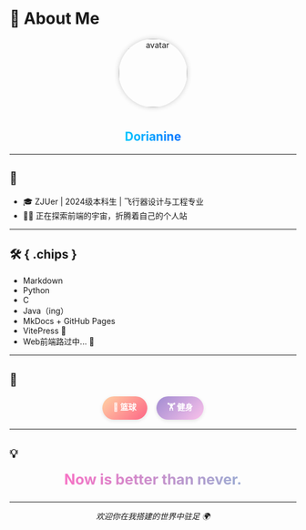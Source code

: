 # 🐏 About Me

<div align="center">

<img src="/hhome/docs/img/sheep.jpg" alt="avatar" width="120" style="border-radius: 50%; box-shadow: 0 0 10px rgba(0,0,0,0.2); margin-bottom: 10px;">

## <span style="background: linear-gradient(90deg,#00c6ff,#0072ff); -webkit-background-clip: text; color: transparent;">Dorianine</span>

</div>

---

## 🧬 

- 🎓 ZJUer | 2024级本科生 | 飞行器设计与工程专业  
- 👨‍💻 正在探索前端的宇宙，折腾着自己的个人站

---

## 🛠️ { .chips }

- Markdown
- Python
- C
- Java（ing）
- MkDocs + GitHub Pages
- VitePress 🌱
- Web前端路过中... 🚧

---

## 💖 

<div style="display: flex; justify-content: center; gap: 1rem; margin: 1rem 0;">
  <div style="padding: 0.5rem 1.2rem; background: linear-gradient(135deg,#ffd3a5,#fd6585); color: #fff; border-radius: 999px; font-weight: bold; box-shadow: 0 2px 6px rgba(0,0,0,0.1);">
    🏀 篮球
  </div>
  <div style="padding: 0.5rem 1.2rem; background: linear-gradient(135deg,#a18cd1,#fbc2eb); color: #fff; border-radius: 999px; font-weight: bold; box-shadow: 0 2px 6px rgba(0,0,0,0.1);">
    🏋️ 健身
  </div>
</div>

---

## 💡 

<div align="center" style="margin-top: 1rem; margin-bottom: 1.5rem;">
  <span style="
    font-size: 1.6rem;
    font-weight: bold;
    background: linear-gradient(270deg, #ff6ec4, #7873f5, #4ADEDE, #ff6ec4);
    background-size: 600% 600%;
    -webkit-background-clip: text;
    color: transparent;
    animation: rainbow 5s ease infinite;
    display: inline-block;
  ">
    Now is better than never.
  </span>
</div>

<style>
@keyframes rainbow {
  0%{background-position:0% 50%}
  50%{background-position:100% 50%}
  100%{background-position:0% 50%}
}
</style>

---

<div align="center">

_欢迎你在我搭建的世界中驻足 🌍_

</div>
